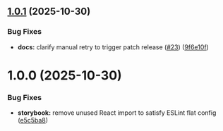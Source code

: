 ## [1.0.1](https://github.com/DanielDwyer/Marquee-React-Dwyer/compare/v1.0.0...v1.0.1) (2025-10-30)


### Bug Fixes

* **docs:** clarify manual retry to trigger patch release ([#23](https://github.com/DanielDwyer/Marquee-React-Dwyer/issues/23)) ([9f6e10f](https://github.com/DanielDwyer/Marquee-React-Dwyer/commit/9f6e10fe6d3686dc8b0c218c1f075b5cbed1546c))

# 1.0.0 (2025-10-30)


### Bug Fixes

* **storybook:** remove unused React import to satisfy ESLint flat config ([e5c5ba8](https://github.com/DanielDwyer/Marquee-React-Dwyer/commit/e5c5ba8bcce6ddd8be60ef8825db669958450659))
